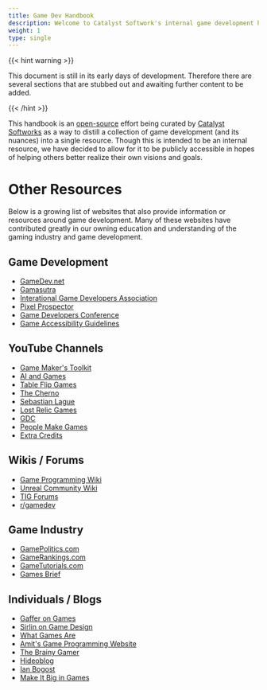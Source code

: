 ```yaml
---
title: Game Dev Handbook
description: Welcome to Catalyst Softwork's internal game development handbook.
weight: 1
type: single
---
```


{{< hint warning >}}

This document is still in its early days of development. Therefore there are several sections that are stubbed out and awaiting further content to be added.

{{< /hint >}}

This handbook is an [open-source](https://github.com/catalystsoftworks/game-dev-handbook) effort being curated by [Catalyst Softworks](https://catalystsoftworks.com) as a way to distill a collection of game development (and its nuances) into a single resource. Though this is intended to be an internal resource, we have decided to allow for it to be publicly accessible in hopes of helping others better realize their own visions and goals.

# Other Resources

Below is a growing list of websites that also provide information or resources around game development. Many of these websites have contributed greatly in our owning education and understanding of the gaming industry and game development.

## Game Development

- [GameDev.net](https://www.gamedev.net)
- [Gamasutra](https://www.gamasutra.com/)
- [Interational Game Developers Association](https://www.igda.org/)
- [Pixel Prospector](https://pixelprospector.com)
- [Game Developers Conference](http://www.gdconf.com/)
- [Game Accessibility Guidelines](http://gameaccessibilityguidelines.com/)

## YouTube Channels

- [Game Maker's Toolkit](https://www.youtube.com/user/McBacon1337)
- [AI and Games](https://www.youtube.com/user/tthompso)
- [Table Flip Games](https://www.youtube.com/channel/UCjG7y5Iw4TLHcK6ckuqUj_A)
- [The Cherno](https://www.youtube.com/channel/UCQ-W1KE9EYfdxhL6S4twUNw)
- [Sebastian Lague](https://www.youtube.com/channel/UCmtyQOKKmrMVaKuRXz02jbQ)
- [Lost Relic Games](https://www.youtube.com/channel/UCg-RkUY5LWy9qL1RBt2y0oA)
- [GDC](https://www.youtube.com/channel/UC0JB7TSe49lg56u6qH8y_MQ)
- [People Make Games](https://www.youtube.com/c/PeopleMakeGames/featured)
- [Extra Credits](https://www.youtube.com/user/ExtraCreditz)

## Wikis / Forums

- [Game Programming Wiki](http://www.andalucia-hotels.com/gpwikiorg/)
- [Unreal Community Wiki](https://ue4community.wiki)
- [TIG Forums](http://forums.tigsource.com/index.php)
- [r/gamedev](https://reddit.com/r/gamedev)

## Game Industry

- [GamePolitics.com](http://www.gamepolitics.com/)
- [GameRankings.com](https://www.gamerankings.com/)
- [GameTutorials.com](https://www.gametutorials.com/)
- [Games Brief](https://www.gamesbrief.com/)

## Individuals / Blogs

- [Gaffer on Games](https://gafferongames.com/)
- [Sirlin on Game Design](https://www.sirlin.net/)
- [What Games Are](http://www.whatgamesare.com/about.html)
- [Amit's Game Programming Website](http://www-cs-students.stanford.edu/%7Eamitp/gameprog.html)
- [The Brainy Gamer](https://www.brainygamer.com/the_brainy_gamer/)
- [Hideoblog](https://www.kjp.konami.jp/gs/hideoblog_e/)
- [Ian Bogost](http://www.bogost.com/)
- [Make It Big in Games](http://makeitbigingames.com/)